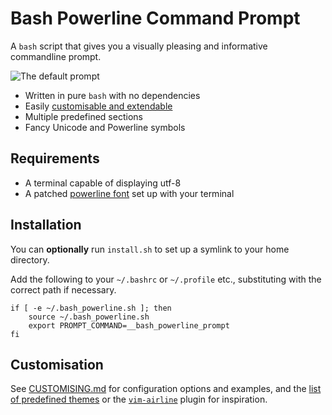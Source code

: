 # Bash Powerline Command Prompt

A `bash` script that gives you a visually pleasing and informative commandline prompt.

![The default prompt](https://raw.githubusercontent.com/MisanthropicBit/bash_powerline/master/screenshots/default_prompt.png)

* Written in pure `bash` with no dependencies
* Easily [customisable and extendable](https://raw.githubusercontent.com/MisanthropicBit/bash_powerline/master/CUSTOMISING.md)
* Multiple predefined sections
* Fancy Unicode and Powerline symbols

## Requirements

<!--* At least `bash` v?.-->

* A terminal capable of displaying utf-8
* A patched [powerline font](https://github.com/powerline/fonts) set up with your terminal

## Installation

You can **optionally** run `install.sh` to set up a symlink to your home directory.

Add the following to your `~/.bashrc` or `~/.profile` etc., substituting with the correct
path if necessary.

```
if [ -e ~/.bash_powerline.sh ]; then
    source ~/.bash_powerline.sh
    export PROMPT_COMMAND=__bash_powerline_prompt
fi
```

## Customisation

See
[CUSTOMISING.md](https://raw.githubusercontent.com/MisanthropicBit/bash_powerline/master/CUSTOMISING.md)
for configuration options and examples, and the [list of predefined
themes](https://raw.githubusercontent.com/MisanthropicBit/bash_powerline/master/themes.md) or the
[`vim-airline`](https://github.com/vim-airline/vim-airline/wiki/Screenshots) plugin for inspiration.
